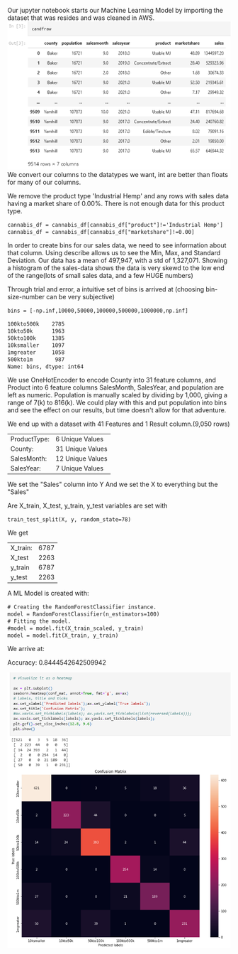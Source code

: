Our jupyter notebook starts our Machine Learning Model by importing the dataset that was resides and was cleaned in AWS.
![rawdatasetforML](https://github.com/nedflowers/final_project/blob/main/imgs/rawdatasetforML.png)
We convert our columns to the datatypes we want, int are better than floats for many of our columns.

We remove the product type 'Industrial Hemp' and any rows with sales data having a market share of 0.00%.
There is not enough data for this product type.
```
cannabis_df = cannabis_df[cannabis_df["product"]!='Industrial Hemp']
cannabis_df = cannabis_df[cannabis_df["marketshare"]!=0.00]
```

In order to create bins for our sales data, we need to see information about that column.
Using describe allows us to see the Min, Max, and Standard Deviation.
Our data has a mean of 497,947, with a std of 1,327,071.
Showing a histogram of the sales-data shows the data is very skewd to the low end of the range(lots of small sales data, and a few HUGE numbers)

Through trial and error, a intuitive set of bins is arrived at (choosing bin-size-number can be very subjective)
```
bins = [-np.inf,10000,50000,100000,500000,1000000,np.inf]
```
```
100kto500k    2785
10kto50k      1963
50kto100k     1385
10ksmaller    1097
1mgreater     1058
500kto1m       987
Name: bins, dtype: int64
```

We use OneHotEncoder to encode County into 31 feature columns, and Product into 6 feature columns
SalesMonth, SalesYear, and population are left as numeric.
Population is manually scaled by dividing by 1,000, giving a range of 7(k) to 816(k).
We could play with this and put population into bins and see the effect on our results, but time doesn't allow for that adventure.

We end up with a dataset with 41 Features and 1 Result column.(9,050 rows)

<table>
  <tr><td>ProductType:</td><td>6 Unique Values</td></tr>
  <tr><td>County:</td><td>31 Unique Values</td></tr>
  <tr><td>SalesMonth:</td><td>12 Unique Values</td></tr>
  <tr><td>SalesYear:</td><td>7 Unique Values</td></tr>
</table>

We set the "Sales" column into Y
And we set the X to everything but the "Sales"

Are X_train, X_test, y_train, y_test variables 
are set with 
```
train_test_split(X, y, random_state=78)
```

We get 
<table>
  <tr><td>X_train: </td><td>6787</td></tr>
  <tr><td>X_test</td><td>2263</td></tr>
  <tr><td>y_train</td><td>6787</td></tr>
  <tr><td>y_test</td><td>2263</td></tr>
</table>

A ML Model is created with:
```
# Creating the RandomForestClassifier instance.
model = RandomForestClassifier(n_estimators=100)
# Fitting the model.
#model = model.fit(X_train_scaled, y_train)
model = model.fit(X_train, y_train)
```

We arrive at:

Accuracy: 0.8444542642509942

![MLreadmeConfusionMatrix](https://github.com/nedflowers/final_project/blob/main/imgs/MLreadmeConfusionMatrix.png)




